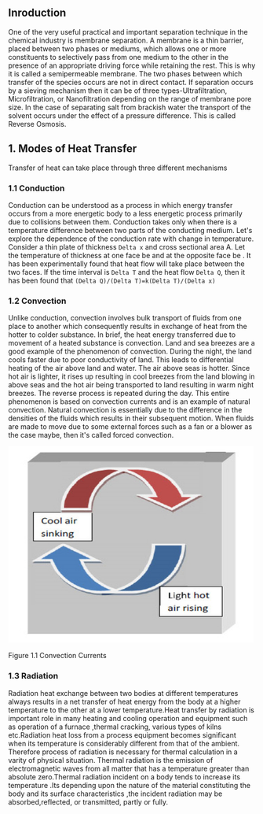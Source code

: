 ## Inroduction 

One of the very useful practical and important separation technique in the chemical industry is membrane separation. A membrane is a thin barrier, placed between two phases or mediums, which allows one or more constituents to selectively pass from one medium to the other in the presence of an appropriate driving force while retaining the rest. This is why it is called a semipermeable membrane. The two phases between which transfer of the species occurs are not in direct contact.
If separation occurs by a sieving mechanism then it can be of three types-Ultrafiltration, Microfiltration, or Nanofiltration depending on the range of membrane pore size. In the case of separating salt from brackish water the transport of the solvent occurs under the effect of a pressure difference. This is called Reverse Osmosis.
           

## 1. Modes of Heat Transfer
Transfer of heat can take place through three different mechanisms
### 1.1 Conduction

Conduction can be understood as a process in which energy transfer occurs from a more energetic body to a less energetic process primarily due to collisions between them. Conduction takes only when there is a temperature difference between two parts of the conducting medium. Let's explore the dependence of the conduction rate with change in temperature. Consider a thin plate of thickness `Delta x` and cross sectional area A. Let the temperature of thickness at one face be and at the opposite face be . It has been experimentally found that heat flow will take place between the two faces. If the time interval is `Delta T` and the heat flow `Delta Q`, then it has been found that `(Delta Q)/(Delta T)=k(Delta T)/(Delta x)`
 ### 1.2 Convection               
Unlike conduction, convection involves bulk transport of fluids from one place to another which consequently results in exchange of heat from the hotter to colder substance. In brief, the heat energy transferred due to movement of a heated substance is convection. Land and sea breezes are a good example of the phenomenon of convection. During the night, the land cools faster due to poor conductivity of land. This leads to differential heating of the air above land and water. The air above seas is hotter. Since hot air is lighter, it rises up resulting in cool breezes from the land blowing in above seas and the hot air being transported to land resulting in warm night breezes. The reverse process is repeated during the day. This entire phenomenon is based on convection currents and is an example of natural convection. Natural convection is essentially due to the difference in the densities of the fluids which results in their subsequent motion. When fluids are made to move due to some external forces such as a fan or a blower as the case maybe, then it's called forced convection.
 
<img src="images/convection.jpg"  style="width:500px;height:400px;"/>
				
<p>Figure 1.1 Convection Currents</p>
                           
 ### 1.3 Radiation    
 Radiation heat exchange between two bodies at different temperatures always results in a net transfer of heat energy from the body at a higher temperature to the other at a lower temperature.Heat transfer by radiation is important role in many heating and cooling operation and equipment such as operation of a furnace ,thermal cracking, various types of kilns etc.Radiation heat loss from a process equipment becomes significant when its temperature is considerably different from that of the ambient. Therefore process of radiation is necessary for thermal calculation in a varity of physical situation. Thermal radiation is the emission of electromagnetic waves from all matter that has a temperature greater than absolute zero.Thermal radiation incident on a body tends to increase its temperature .Its depending upon the nature of the material constituting the body and its surface characteristics ,the incident radiation may be absorbed,reflected, or transmitted, partly or fully.
